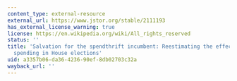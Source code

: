```yaml
---
content_type: external-resource
external_url: https://www.jstor.org/stable/2111193
has_external_license_warning: true
license: https://en.wikipedia.org/wiki/All_rights_reserved
status: ''
title: 'Salvation for the spendthrift incumbent: Reestimating the effects of campaign
  spending in House elections'
uid: a3357b06-da36-4236-90ef-8db02703c32a
wayback_url: ''
---
```


